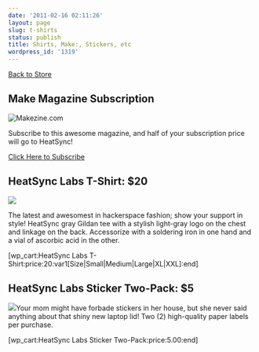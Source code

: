 ```yaml
---
date: '2011-02-16 02:11:26'
layout: page
slug: t-shirts
status: publish
title: Shirts, Make:, Stickers, etc
wordpress_id: '1319'
---
```


[Back to Store](/store)


## Make Magazine Subscription


![Makezine.com](http://www.heatsynclabs.org/wp-content/uploads/2010/01/makeLogo_150px.gif)

Subscribe to this awesome magazine, and half of your subscription price will go to HeatSync!

[Click Here to Subscribe](https://readerservices.makezine.com/MK/subnew.aspx?PC=MK&PK=2900068&FC=UNITED+STATES)


## HeatSync Labs T-Shirt: $20


![](http://www.heatsynclabs.org/wp-content/uploads/2011/01/heatsync-tshirt.jpg)

The latest and awesomest in hackerspace fashion; show your support in style! HeatSync gray Gildan tee with a stylish light-gray logo on the chest and linkage on the back. Accessorize with a soldering iron in one hand and a vial of ascorbic acid in the other.

[wp_cart:HeatSync Labs T-Shirt:price:20:var1[Size|Small|Medium|Large|XL|XXL]:end]


## HeatSync Labs Sticker Two-Pack: $5


[![](http://www.heatsynclabs.org/wp-content/uploads/2011/01/IMG_20110129_030716_small.jpg)](http://www.heatsynclabs.org/store/img_20110129_030716_small/)Your mom might have forbade stickers in her house, but she never said anything about that shiny new laptop lid! Two (2) high-quality paper labels per purchase.

[wp_cart:HeatSync Labs Sticker Two-Pack:price:5.00:end] 
